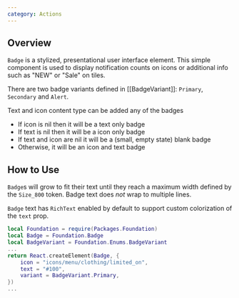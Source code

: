 ```yaml
---
category: Actions
---
```


## Overview

`Badge` is a stylized, presentational user interface element. This simple component is used to display notification counts on icons or additional info such as "NEW" or "Sale" on tiles.

There are two badge variants defined in [[BadgeVariant]]: `Primary`, `Secondary` and `Alert`.

Text and icon content type can be added any of the badges

* If icon is nil then it will be a text only badge
* If text is nil then it will be a icon only badge
* If text and icon are nil it will be a (small, empty state) blank badge
* Otherwise, it will be an icon and text badge

## How to Use

`Badge`s will grow to fit their text until they reach a maximum width defined by the `Size_800` token. Badge text does *not* wrap to multiple lines.

`Badge` text has `RichText` enabled by default to support custom colorization of the `text` prop.

```lua
local Foundation = require(Packages.Foundation)
local Badge = Foundation.Badge
local BadgeVariant = Foundation.Enums.BadgeVariant
...
return React.createElement(Badge, {
	icon = "icons/menu/clothing/limited_on",
	text = "#100",
	variant = BadgeVariant.Primary,
})
...
```

